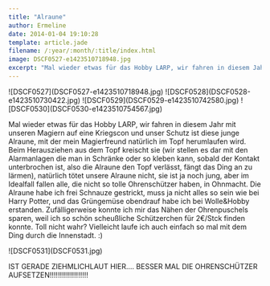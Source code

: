 ```yaml
---
title: "Alraune"
author: Ermeline
date: 2014-01-04 19:10:28
template: article.jade
filename: /:year/:month/:title/index.html
image: DSCF0527-e1423510718948.jpg
excerpt: "Mal wieder etwas für das Hobby LARP, wir fahren in diesem Jahr mit unseren Magiern auf eine Kriegscon und unser Schutz ist diese junge Alraune..."
---
```


<div class="slideshow_landscape">
![DSCF0527](DSCF0527-e1423510718948.jpg)
![DSCF0528](DSCF0528-e1423510730422.jpg)
![DSCF0529](DSCF0529-e1423510742580.jpg)
![DSCF0530](DSCF0530-e1423510754567.jpg)
</div>

Mal wieder etwas für das Hobby LARP, wir fahren in diesem Jahr mit
unseren Magiern auf eine Kriegscon und unser Schutz ist diese junge
Alraune, mit der mein Magierfreund natürlich im Topf herumlaufen wird.
Beim Herausziehen aus dem Topf kreischt sie (wir stellen es dar mit den
Alarmanlagen die man in Schränke oder so kleben kann, sobald der Kontakt
unterbrochen ist, also die Alraune den Topf verlässt, fängt das Ding an
zu lärmen), natürlich tötet unsere Alraune nicht, sie ist ja noch jung,
aber im Idealfall fallen alle, die nicht so tolle Ohrenschützer haben,
in Ohnmacht. Die Alraune habe ich frei Schnauze gestrickt, muss ja nicht
alles so sein wie bei Harry Potter, und das Grüngemüse obendrauf habe
ich bei Wolle&Hobby erstanden. Zufälligerweise konnte ich mir das Nähen
der Ohrenpuschels sparen, weil ich so schön scheußliche Schützerchen für
2€/Stck finden konnte. Toll nicht wahr? Vielleicht laufe ich auch
einfach so mal mit dem Ding durch die Innenstadt. :)

<div class="slideshow_landscape">
![DSCF0531](DSCF0531.jpg)
</div>


IST GERADE ZIEHMLICHLAUT HIER.... BESSER MAL DIE OHRENSCHÜTZER
AUFSETZEN!!!!!!!!!!!!!!!!!!!
